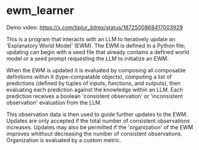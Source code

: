 # ewm_learner

Demo video: https://x.com/tiplur_bilrex/status/1872500868417003929

This is a program that interacts with an LLM to iteratively update an 'Explanatory World Model' (EWM). The EWM is defined in a Python file; updating can begin with a seed file that already contains a defined world model or a seed prompt requesting the LLM to initialize an EWM. 

When the EWM is updated it is evaluated by composing all composable definitions within it (type-compatable objects), computing a list of predictions (defined by tuples of inputs, functions, and outputs), then evaluating each prediction against the knowledge within an LLM. Each prediction receives a boolean 'consistent observation' or 'inconsistent observation' evaluation from the LLM. 

This observation data is then used to guide further updates to the EWM. Updates are only accepted if the total number of consistent observations increases. Updates may also be permitted if the 'organization' of the EWM improves whithout decreasing the number of consistent observations. Organization is evaluated by a custom metric.



